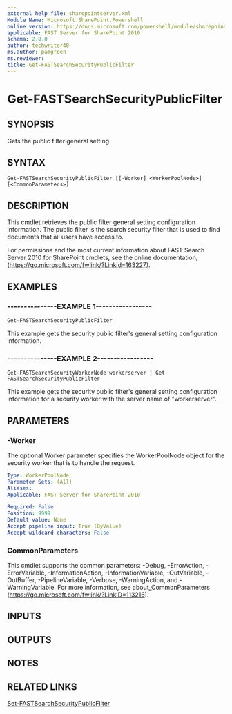 ```yaml
---
external help file: sharepointserver.xml
Module Name: Microsoft.SharePoint.Powershell
online version: https://docs.microsoft.com/powershell/module/sharepoint-server/get-fastsearchsecuritypublicfilter
applicable: FAST Server for SharePoint 2010
schema: 2.0.0
author: techwriter40
ms.author: pamgreen
ms.reviewer:
title: Get-FASTSearchSecurityPublicFilter
---
```


# Get-FASTSearchSecurityPublicFilter

## SYNOPSIS
Gets the public filter general setting.

## SYNTAX

```
Get-FASTSearchSecurityPublicFilter [[-Worker] <WorkerPoolNode>] [<CommonParameters>]
```

## DESCRIPTION
This cmdlet retrieves the public filter general setting configuration information.
The public filter is the search security filter that is used to find documents that all users have access to.

For permissions and the most current information about FAST Search Server 2010 for SharePoint cmdlets, see the online documentation, (https://go.microsoft.com/fwlink/?LinkId=163227).

## EXAMPLES

### ---------------EXAMPLE 1-----------------
```
Get-FASTSearchSecurityPublicFilter
```

This example gets the security public filter's general setting configuration information.

### ---------------EXAMPLE 2-----------------
```
Get-FASTSearchSecurityWorkerNode workerserver | Get-FASTSearchSecurityPublicFilter
```

This example gets the security public filter's general setting configuration information for a security worker with the server name of "workerserver".

## PARAMETERS

### -Worker
The optional Worker parameter specifies the WorkerPoolNode object for the security worker that is to handle the request.

```yaml
Type: WorkerPoolNode
Parameter Sets: (All)
Aliases: 
Applicable: FAST Server for SharePoint 2010

Required: False
Position: 9999
Default value: None
Accept pipeline input: True (ByValue)
Accept wildcard characters: False
```

### CommonParameters
This cmdlet supports the common parameters: -Debug, -ErrorAction, -ErrorVariable, -InformationAction, -InformationVariable, -OutVariable, -OutBuffer, -PipelineVariable, -Verbose, -WarningAction, and -WarningVariable. For more information, see about_CommonParameters (https://go.microsoft.com/fwlink/?LinkID=113216).

## INPUTS

## OUTPUTS

## NOTES

## RELATED LINKS

[Set-FASTSearchSecurityPublicFilter](Set-FASTSearchSecurityPublicFilter.md)

